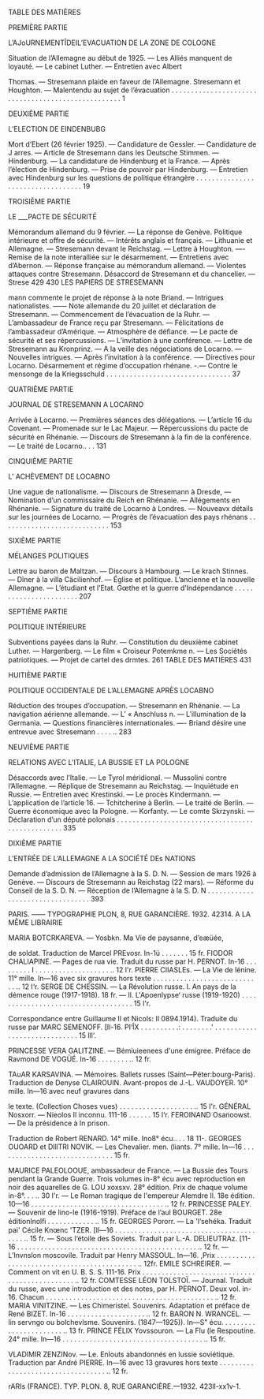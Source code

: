 TABLE DES MATIÈRES

PREMIÈRE PARTIE

L’AJoURNEMENTÎDEIL’EVACUATION DE LA ZONE DE COLOGNE

Situation de l’Allemagne au début de 1925. — Les Alliés manquent de loyauté. — Le cabinet Luther. — Entretien avec Albert

Thomas. — Stresemann plaide en faveur de l’Allemagne. Stresemann et Houghton. — Malentendu au sujet de l’évacuation . . . . . . . . . . . . . . . . . . . . . . . . . . . . . . . . . . . . . . . . . . . . . . . . . . . 1

DEUXIÈME PARTIE

L’ELECTION DE EINDENBUBG

Mort d’Ebert (26 février 1925). — Candidature de Gessler. — Candidature de J arres. — Article de Stresemann dans les Deutsche Stimmen. — Hindenburg. — La candidature de Hindenburg et la France. — Après l’élection de Hindenburg. — Prise de pouvoir par Hindenburg. — Entretien avec Hindenburg sur les questions de politique étrangère . . . . . . . . . . . . . . . . . . . . . . . . . . . . . . . . . . 19

TROISIÈME PARTIE

LE ___PACTE DE SÉCURITÉ

Mémorandum allemand du 9 février. — La réponse de Genève. Politique intérieure et offre de sécurité. — Intérêts anglais et français. — Lithuanie et Allemagne. — Stresemann devant le Reichstag. — Lettre à Houghton. —- Remise de la note interalliée sur le désarmement. — Entretiens avec d’Abernon. — Réponse française au mémorandum allemand. — Violentes attaques contre Stresemann. Désaccord de Stresemann et du chancelier. — Strese 429 
430 LES PAPIERS DE STRESEMANN

mann commente le projet de réponse à la note Briand. — Intrigues nationalistes. —— Note allemande du 20 juillet et déclaration de Stresemann. — Commencement de l’évacuation de la Ruhr. — L’ambassadeur de France reçu par Stresemann. — Félicitations de l’ambassadeur d’Amérique. — Atmosphère de déﬁance. — Le pacte de sécurité et ses répercussions. — L’invitation à une conférence. — Lettre de Stresemann au Kronprinz. — A la veille des négociations de Locarno. — Nouvelles intrigues. — Après l’invitation à la conférence. -— Directives pour Locarno. Désarmement et régime d’occupation rhénane. -.— Contre le mensonge de la Kriegsschuld . . . . . . . . . . . . . . . . . . . . . . . . . . . . . . . . 37

QUATRIÈME PARTIE

JOURNAL DE STRESEMANN A LOCARNO

Arrivée à Locarno. — Premières séances des délégations. — L’article 16 du Covenant. — Promenade sur le Lac Majeur. — Répercussions du pacte de sécurité en Rhénanie. — Discours de Stresemann à la ﬁn de la conférence. — Le traité de Locarno.. . . 131

CINQUIÈME PARTIE

L’ ACHÈVEMENT DE LOCABNO

Une vague de nationalisme. — Discours de Stresemann à Dresde, — Nomination d’un commissaire du Reich en Rhénanie. — Allégements en Rhénanie. — Signature du traité de Locarno à Londres. — Nouveavx détails sur les journées de Locarno. — Progrès de l’évacuation des pays rhénans . . . . . . . . . . . . . . . . . . . . . . . . . . . . 153

SIXIÈME PARTIE

MÉLANGES POLITIQUES

Lettre au baron de Maltzan. — Discours à Hambourg. — Le krach Stinnes. — Dîner à la villa Cäcilienhof. — Église et politique. L’ancienne et la nouvelle Allemagne. — L’étudiant et l’Etat. Gœthe et la guerre d’Indépendance . . . . . . . . . . . . . . . . . . . . . . . 207

SEPTIÈME PARTIE

POLITIQUE INTÉRIEURE

Subventions payées dans la Ruhr. — Constitution du deuxième cabinet Luther. — Hargenberg. — Le ﬁlm « Croiseur Potemkme n. — Les Sociétés patriotiques. — Projet de cartel des drmtes. 261 
TABLE DES MATIÈRES 431

HUITIÈME PARTIE

POLITIQUE OCCIDENTALE DE L’ALLEMAGNE APRÈS LOCABNO

Réduction des troupes d’occupation. — Stresemann en Rhénanie. — La navigation aérienne allemande. — L’ « Anschluss n. — L’illumination de la Germania. — Questions ﬁnancières internationales. —- Briand désire une entrevue avec Stresemann . . . . .. 283

NEUVIÈME PARTIE

RELATIONS AVEC L’ITALIE, LA BUSSIE ET LA POLOGNE

Désaccords avec l’Italie. — Le Tyrol méridional. — Mussolini contre l’Allemagne. — Réplique de Stresemann au Reichstag. — Inquiétude en Russie. — Entretien avec Krestinski. — Le procès Kindermann. — L’application de l’article 16. — Tchitcherine à Berlin. — Le traité de Berlin. — Guerre économique avec la Pologne. — Korfanty. — Le comte Skrzynski. — Déclaration d’un député polonais . . . . . . . . . . . . . . . . . . . . . . . . . . . . . . . . . . . . . . . . . . . . . . . . . 335

DIXIÈME PARTIE

L’ENTRÉE DE L’ALLEMAGNE A LA SOCIÉTÉ DEs NATIONS

Demande d’admission de l’Allemagne à la S. D. N. — Session de mars 1926 à Genève. — Discours de Stresemann au Reichstag (22 mars). — Réforme du Conseil de la S. D. N. — Réception de l’Allemagne à la S. D. N . . . . . . . . . . . . . . . . . . . . . . . . . . . . . . . . . 393

PARIS. —— TYPOGRAPHIE PLON, 8, RUE GARANCIÈRE. 1932. 42314. 
A LA MÊME LIBRAIRIE

MARIA BOTCRKAREVA. — Yosbkn. Ma Vie de paysanne, d’eæüée,

de soldat. Traduction de Marcel PREvosr. In-1ü . . . . . . . 15 fr. FIODOR CHALIAPINE. — Pages de rua vie. Traduit du russe par H. PERNOT. In-16 . . . . . . . . . I . . . . . . . . . . . . . . . . . . . .. 12 l'r. PIERRE CIIASLEs. — La Vie de lénine. 11° mille. ln—16 avec six gravures hors texte . . . . . . . . . . . . . . . . . . . . . . . . . . . . .. 12 I‘r. SERGE DE CHESSIN. — La Révolution russe. l. An pays de la démence rouge (1917-1918). 18 fr. — Il. L'Apoenlypse‘ russe (1919-1920) . . . . . . . . . . . . . . . . . . . . . . . . . . . . . . . . . . . . 15 l'r.

Correspondance entre Guillaume Il et Nicols: Il 0894.1914). Traduite du russe par MARC SEMENOFF. [Il-16. PI‘ÎX . . . . . . . . . .: . . . . . . . .' . . . . . . . . . . . . . . . . . . . . . . . . . . . . . 15 lll‘.

PRINCESSE VERA GALITZINE. — Bémiuieenees d'une émigree. Préface de Ravmond DE VOGÜÉ. In-16 . . . . . . . . .. 12 fr.

TAuAR KARSAVINA. — Mémoires. Ballets russes (Saint—Péter:bourg-Paris). Traduction de Denyse CLAIROUIN. Avant-propos de J.-L. VAUDOYER. 10° mille. ln—16 avec neuf gravures dans

le texte. (Collection Choses vues) . . . . . . . . . . . . . . . . . . . .. 15 I'r. GÉNÉRAL Nosxorr. — Nieolos Il inconnu. 111-16 . . . . . . 15 l‘r. FEROINAND Osanoowst. — De la présidence à ln prison.

Traduction de Robert RENARD. 14° mille. Ino8° écu.. . . 18 11-. GEORGES OUOARD et DlllTRl NOVIK. — Les Chevalier. men. (liants. 7° mille. In—16 . . . . . . . . . . . . . . . . . . . . . . . . . . . . . . 15 fr.

MAURICE PALEOLOOUE, ambassadeur de France. — La Bussie des Tours pendant la Grande Guerre. Trois volumes in-8° écu avec reproduction en noir des aquarelles de G. LOU xoxsxv. 28° édition. Prix de chaque volume in-8°. . . .. 30 l'r. — Le Roman tragique de l'empereur Alemdre Il. 18e édition. 10—16 . . . . . . . . . . . . . . . . . . . . . . . . . . . . . . . . . . .. 12 fr. PRINCESSE PALEY. — Souvenir de lino-le (1916-1919). Préface de l’aul BOURGET. 28e éditionlnolﬁ . . . . . . . . . . . . .. 15 fr. GEORGES Pororr. — La 'l‘sehéka. Traduit pai' Cécile Knœnc 'TZER. [Il—16 . . . . . . . . . . . . . . . . . . . . . . . . . . . . . . . . . . . . . . . . .. 15 fr. — Sous l‘étoile des Soviets. Traduit par L.-A. DELIEUTRAz. [11-16 . . . . . . . . . . . . . . . . . . . . . . . . . . . . . . . . . . . . . . . . . . . . . . .. 12 fr. — L’Invnslon moscovile. Traduit par Henry MASSOUL. In—16. ,Prix . . . . . . . . . . . . . . . . . . . . . . . . . . . . . . . . . . . .  . . . . . . . .. 12fr. EMILE SCHREIRER. — Comment on vit en U. B. S. S. 111-16. Prix . . . . . . . . . . . . . . . . . . . . . . . . . . . . . . . . . . . . . . . . . . . . . . .. 12 fr. COMTESSE LÉON TOLSTOÏ. — Journal. Traduit du russe, avec une introduction et des notes, par H. PERNOT. Deux vol. in-16. Chacun . . . . . . . . . . . . . . . . . . . . . . . . . . . . . . . . . . . . . . . . . . . .. 12 fr. MARIA VINITZINE. — Les Chimeristel. Souvenirs. Adaptation et préface de René BIZET. In-16 . . . . . . . . . . . . . . . . . . . . .. 12 fr. BARON N. WRANCEL. — lin servngo ou bolchevlsme. Souvenirs. (1847—1925)). In—S" écu. . . . . . . . . . . . . . . . . . . . . . . .. 13 fr. PRINCE FÉLIX Yovssouron. — La Flu (le Respoutine. 24° mille. In—16 . . . . . . . . . . . . . . . . . . . . . . . . . . . . . . . . . . . . .. 15 fr.

VLADIMIR ZENZINov. — Le. Enlouts abandonnés en lussie soviétique. Traduction par André PIERRE. ln—16 avec 13 gravures hors texte . . . . . . . . . . . . . . . . . . . . . . . . . . . . . . . . . . .. 12 fr.

rARIs (FRANCE). TYP. PLON. 8, RUE GARANCIÈRE.—1932. 423ll-xx1v-1. 
